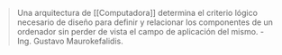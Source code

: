 > Una arquitectura de [[Computadora]] determina el criterio lógico necesario de diseño para definir y relacionar los componentes de un ordenador sin perder de vista el campo de aplicación del mismo. - Ing. Gustavo Maurokefalidis.